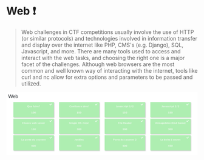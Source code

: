 # Web :exclamation:
> Web challenges in CTF competitions usually involve the use of HTTP (or similar protocols) and technologies involved in information transfer and display over the internet like PHP, CMS's (e.g. Django), SQL, Javascript, and more. There are many tools used to access and interact with the web tasks, and choosing the right one is a major facet of the challenges. Although web browsers are the most common and well known way of interacting with the internet, tools like curl and nc allow for extra options and parameters to be passed and utilized.

<img src="Images/web.png">
 

    

